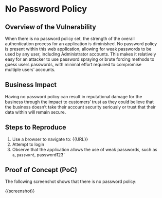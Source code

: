 # No Password Policy

## Overview of the Vulnerability

When there is no password policy set, the strength of the overall authentication process for an application is diminished. No password policy is present within this web application, allowing for weak passwords to be used by any user, including Administrator accounts. This makes it relatively easy for an attacker to use password spraying or brute forcing methods to guess users passwords, with minimal effort required to compromise multiple users’ accounts.

## Business Impact

Having no password policy can result in reputational damage for the business through the impact to customers’ trust as they could believe that the business doesn’t take their account security seriously or trust that their data within will remain secure.

## Steps to Reproduce

1. Use a browser to navigate to: {{URL}}
1. Attempt to login
1. Observe that the application allows the use of weak passwords, such as `a`, `password`, password123`

## Proof of Concept (PoC)

The following screenshot shows that there is no password policy:

{{screenshot}}
